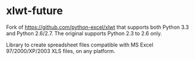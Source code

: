 xlwt-future
===========

Fork of https://github.com/python-excel/xlwt that supports both Python 3.3 and
Python 2.6/2.7. The original supports Python 2.3 to 2.6 only.

Library to create spreadsheet files compatible with MS Excel 97/2000/XP/2003
XLS files, on any platform.
